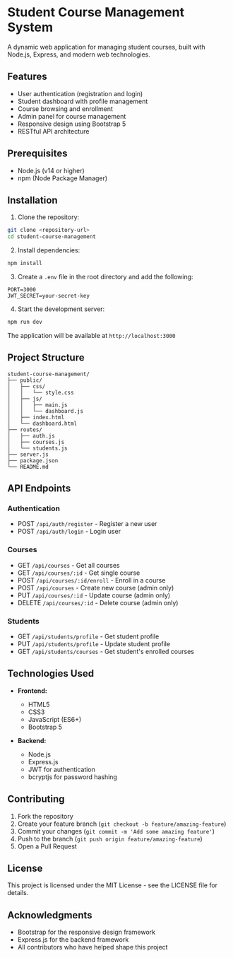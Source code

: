 # Student Course Management System

A dynamic web application for managing student courses, built with Node.js, Express, and modern web technologies.

## Features

- User authentication (registration and login)
- Student dashboard with profile management
- Course browsing and enrollment
- Admin panel for course management
- Responsive design using Bootstrap 5
- RESTful API architecture

## Prerequisites

- Node.js (v14 or higher)
- npm (Node Package Manager)

## Installation

1. Clone the repository:
```bash
git clone <repository-url>
cd student-course-management
```

2. Install dependencies:
```bash
npm install
```

3. Create a `.env` file in the root directory and add the following:
```
PORT=3000
JWT_SECRET=your-secret-key
```

4. Start the development server:
```bash
npm run dev
```

The application will be available at `http://localhost:3000`

## Project Structure

```
student-course-management/
├── public/
│   ├── css/
│   │   └── style.css
│   ├── js/
│   │   ├── main.js
│   │   └── dashboard.js
│   ├── index.html
│   └── dashboard.html
├── routes/
│   ├── auth.js
│   ├── courses.js
│   └── students.js
├── server.js
├── package.json
└── README.md
```

## API Endpoints

### Authentication
- POST `/api/auth/register` - Register a new user
- POST `/api/auth/login` - Login user

### Courses
- GET `/api/courses` - Get all courses
- GET `/api/courses/:id` - Get single course
- POST `/api/courses/:id/enroll` - Enroll in a course
- POST `/api/courses` - Create new course (admin only)
- PUT `/api/courses/:id` - Update course (admin only)
- DELETE `/api/courses/:id` - Delete course (admin only)

### Students
- GET `/api/students/profile` - Get student profile
- PUT `/api/students/profile` - Update student profile
- GET `/api/students/courses` - Get student's enrolled courses

## Technologies Used

- **Frontend:**
  - HTML5
  - CSS3
  - JavaScript (ES6+)
  - Bootstrap 5

- **Backend:**
  - Node.js
  - Express.js
  - JWT for authentication
  - bcryptjs for password hashing

## Contributing

1. Fork the repository
2. Create your feature branch (`git checkout -b feature/amazing-feature`)
3. Commit your changes (`git commit -m 'Add some amazing feature'`)
4. Push to the branch (`git push origin feature/amazing-feature`)
5. Open a Pull Request

## License

This project is licensed under the MIT License - see the LICENSE file for details.

## Acknowledgments

- Bootstrap for the responsive design framework
- Express.js for the backend framework
- All contributors who have helped shape this project 